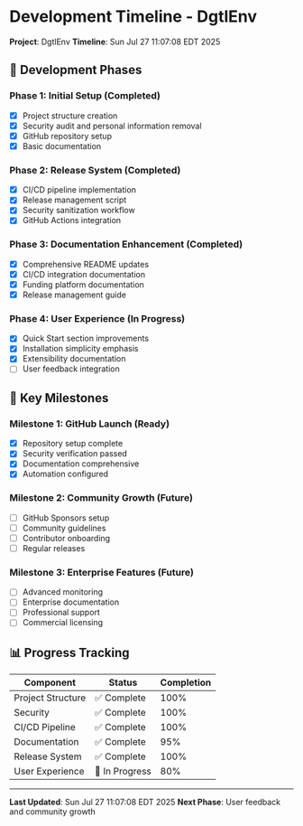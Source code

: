 # Development Timeline - DgtlEnv

**Project**: DgtlEnv
**Timeline**: Sun Jul 27 11:07:08 EDT 2025

## 📅 Development Phases

### Phase 1: Initial Setup (Completed)
- [x] Project structure creation
- [x] Security audit and personal information removal
- [x] GitHub repository setup
- [x] Basic documentation

### Phase 2: Release System (Completed)
- [x] CI/CD pipeline implementation
- [x] Release management script
- [x] Security sanitization workflow
- [x] GitHub Actions integration

### Phase 3: Documentation Enhancement (Completed)
- [x] Comprehensive README updates
- [x] CI/CD integration documentation
- [x] Funding platform documentation
- [x] Release management guide

### Phase 4: User Experience (In Progress)
- [x] Quick Start section improvements
- [x] Installation simplicity emphasis
- [x] Extensibility documentation
- [ ] User feedback integration

## 🎯 Key Milestones

### Milestone 1: GitHub Launch (Ready)
- [x] Repository setup complete
- [x] Security verification passed
- [x] Documentation comprehensive
- [x] Automation configured

### Milestone 2: Community Growth (Future)
- [ ] GitHub Sponsors setup
- [ ] Community guidelines
- [ ] Contributor onboarding
- [ ] Regular releases

### Milestone 3: Enterprise Features (Future)
- [ ] Advanced monitoring
- [ ] Enterprise documentation
- [ ] Professional support
- [ ] Commercial licensing

## 📊 Progress Tracking

| Component | Status | Completion |
|-----------|--------|------------|
| Project Structure | ✅ Complete | 100% |
| Security | ✅ Complete | 100% |
| CI/CD Pipeline | ✅ Complete | 100% |
| Documentation | ✅ Complete | 95% |
| Release System | ✅ Complete | 100% |
| User Experience | 🔄 In Progress | 80% |

---

**Last Updated**: Sun Jul 27 11:07:08 EDT 2025
**Next Phase**: User feedback and community growth
